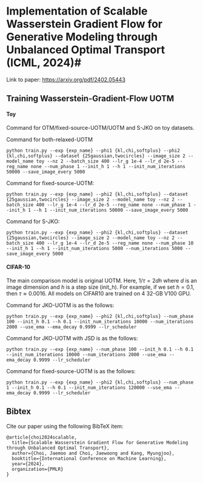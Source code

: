 # Implementation of Scalable Wasserstein Gradient Flow for Generative Modeling through Unbalanced Optimal Transport (ICML, 2024)#
Link to paper: https://arxiv.org/pdf/2402.05443

## Training Wasserstein-Gradient-Flow UOTM ##

#### Toy ####
Command for OTM/fixed-source-UOTM/UOTM and S-JKO on toy datasets.

Command for both-relaxed-UOTM
```
python train.py --exp {exp_name} --phi1 {kl,chi,softplus} --phi2 {kl,chi,softplus} --dataset {25gaussian,twocircles} --image_size 2 --model_name toy --nz 2 --batch_size 400 --lr_g 1e-4 --lr_d 2e-5 --reg_name none --num_phase 1 --init_h 1 --h 1 --init_num_iterations 50000 --save_image_every 5000
```

Command for fixed-source-UOTM:
```
python train.py --exp {exp_name} --phi2 {kl,chi,softplus} --dataset {25gaussian,twocircles} --image_size 2 --model_name toy --nz 2 --batch_size 400 --lr_g 1e-4 --lr_d 2e-5 --reg_name none --num_phase 1 --init_h 1 --h 1 --init_num_iterations 50000 --save_image_every 5000
```

Command for S-JKO:
```
python train.py --exp {exp_name} --phi2 {kl,chi,softplus} --dataset {25gaussian,twocircles} --image_size 2 --model_name toy --nz 2 --batch_size 400 --lr_g 1e-4 --lr_d 2e-5 --reg_name none --num_phase 10 --init_h 1 --h 1 --init_num_iterations 5000 --num_iterations 5000 --save_image_every 5000
```


#### CIFAR-10 ####
The main comparison model is original UOTM. Here, $1/\tau = 2dh$ where $d$ is an image dimension and $h$ is a step size (init_h). For example, if we set $h=0.1$, then $\tau\approx 0.0016$. All models on CIFAR10 are trained on 4 32-GB V100 GPU. 

Command for JKO-UOTM is as the follows:
```
python train.py --exp {exp_name} --phi2 {kl,chi,softplus} --num_phase 100 --init_h 0.1 --h 0.1 --init_num_iterations 10000 --num_iterations 2000 --use_ema --ema_decay 0.9999 --lr_scheduler
```

Command for JKO-UOTM with JSD is as the follows:
```
python train.py --exp {exp_name} --num_phase 100 --init_h 0.1 --h 0.1 --init_num_iterations 10000 --num_iterations 2000 --use_ema --ema_decay 0.9999 --lr_scheduler
```

Command for fixed-source-UOTM is as the follows:
```
python train.py --exp {exp_name} --phi2 {kl,chi,softplus} --num_phase 1 --init_h 0.1 --h 0.1 --init_num_iterations 120000 --use_ema --ema_decay 0.9999 --lr_scheduler
```

## Bibtex ##
Cite our paper using the following BibTeX item:
```
@article{choi2024scalable,
  title={Scalable Wasserstein Gradient Flow for Generative Modeling through Unbalanced Optimal Transport},
  author={Choi, Jaemoo and Choi, Jaewoong and Kang, Myungjoo},
  booktitle={International Conference on Machine Learning},
  year={2024},
  organization={PMLR}
}
```